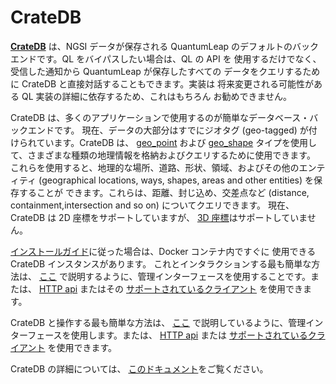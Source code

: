# CrateDB

[**CrateDB**](https://crate.io) は、NGSI データが保存される QuantumLeap
のデフォルトのバックエンドです。QL をバイパスしたい場合は、QL の API を
使用するだけでなく、受信した通知から QuantumLeap が保存したすべての
データをクエリするために CrateDB と直接対話することもできます。実装は
将来変更される可能性がある QL 実装の詳細に依存するため、これはもちろん
お勧めできません。

CrateDB は、多くのアプリケーションで使用するのが簡単なデータベース・バックエンドです。
現在、データの大部分はすでにジオタグ (geo-tagged) が付けられています。CrateDB は、
[geo_point](https://crate.io/docs/crate/reference/en/latest/general/ddl/data-types.html#geo-point-data-type)
および [geo_shape](https://crate.io/docs/crate/reference/en/latest/general/ddl/data-types.html#geo-shape-data-type)
タイプを使用して、さまざまな種類の地理情報を格納およびクエリするために使用できます。
これらを使用すると、地理的な場所、道路、形状、領域、およびその他のエンティティ
(geographical locations, ways, shapes, areas and other entities) を保存することが
できます。これらは、距離、封じ込め、交差点など (distance, containment,intersection
and so on) についてクエリできます。
現在、CrateDB は 2D 座標をサポートしていますが、
[3D 座標](https://tools.ietf.org/html/rfc7946#section-3.1)はサポートしていません。

[インストールガイド](./introduction.md)に従った場合は、Docker コンテナ内ですぐに
使用できる CrateDB インスタンスがあります。
これとインタラクションする最も簡単な方法は、
[ここ](https://crate.io/docs/crate/guide/getting_started/connect/admin_ui.html)
で説明するように、管理インターフェースを使用することです。または、
[HTTP api](https://crate.io/docs/crate/getting-started/en/latest/first-use/query.html#the-cratedb-http-endpoint)
またはその
[サポートされているクライアント](https://crate.io/docs/crate/guide/getting_started/clients/index.html)
を使用できます。

CrateDB と操作する最も簡単な方法は、
[ここ](https://crate.io/docs/crate/guide/getting_started/connect/admin_ui.html)
で説明しているように、管理インターフェースを使用します。または、
[HTTP api](https://crate.io/docs/crate/getting-started/en/latest/first-use/query.html#the-cratedb-http-endpoint)
または
[サポートされているクライアント](https://crate.io/docs/crate/guide/getting_started/clients/index.html)
を使用できます。

CrateDB の詳細については、
[このドキュメント](https://crate.io/docs/crate/reference/)をご覧ください。
